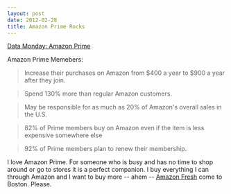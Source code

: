 ```yaml
---
layout: post
date: 2012-02-28
title: Amazon Prime Rocks
---
```


[Data Monday: Amazon Prime]("http://www.lukew.com/ff/entry.asp?1508")

Amazon Prime Memebers: 
>Increase their purchases on Amazon from $400 a year to $900 a year after they join.

>Spend 130% more than regular Amazon customers.

>May be responsible for as much as 20% of Amazon's overall sales in the U.S. 

>82% of Prime members buy on Amazon even if the item is less expensive somewhere else

>92% of Prime members plan to renew their membership.

I love Amazon Prime. For someone who is busy and has no time to shop around or go to stores it is a perfect companion.  I buy everything I can through Amazon and I want to buy more -- ahem -- [Amazon Fresh]("http://fresh.amazon.com/") come to Boston. Please.
